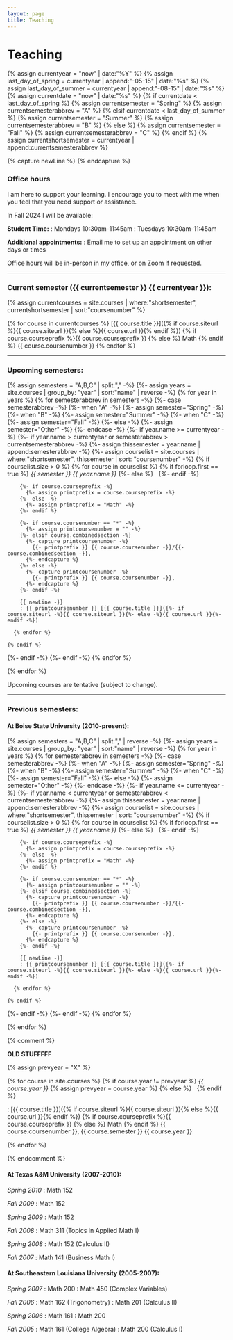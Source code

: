 ```yaml
---
layout: page
title: Teaching
---
```


# Teaching

{% assign currentyear = "now" | date:"%Y" %}
{% assign last_day_of_spring = currentyear | append:"-05-15" | date:"%s" %}
{% assign last_day_of_summer = currentyear | append:"-08-15" | date:"%s" %}
{% assign currentdate = "now" | date:"%s" %}
{% if currentdate < last_day_of_spring %}
  {% assign currentsemester = "Spring" %}
  {% assign currentsemesterabbrev = "A" %}
{% elsif currentdate < last_day_of_summer %}
  {% assign currentsemester = "Summer" %}
  {% assign currentsemesterabbrev = "B" %}
{% else %}
  {% assign currentsemester = "Fall" %}
  {% assign currentsemesterabbrev = "C" %}
{% endif %}
{% assign currentshortsemester = currentyear | append:currentsemesterabbrev %}

{% capture newLine %}
{% endcapture %}

### Office hours

I am here to support your learning.
I encourage you to meet with me when you feel that you need support or assistance.

In Fall 2024 I will be available:

**Student Time:**
: Mondays 10:30am-11:45am
: Tuesdays 10:30am-11:45am

**Additional appointments:**
: Email me to set up an appointment on other days or times

Office hours will be in-person in my office, or on Zoom if requested.

---

### Current semester ({{ currentsemester }} {{ currentyear }}):

{% assign currentcourses = site.courses | where:"shortsemester", currentshortsemester | sort:"coursenumber" %}

{% for course in currentcourses %}
[{{ course.title }}]({% if course.siteurl %}{{ course.siteurl }}{% else %}{{ course.url }}{% endif %})
{% if course.courseprefix %}{{ course.courseprefix }} {% else %} Math {% endif %} {{ course.coursenumber }}
{% endfor %}

---

### Upcoming semesters:

{% assign semesters = "A,B,C" | split:"," -%}
{%- assign years = site.courses | group_by: "year" | sort:"name" | reverse -%}
{% for year in years %}
  {% for semesterabbrev in semesters -%}
  {%- case semesterabbrev -%}
    {%- when "A" -%}
      {%- assign semester="Spring" -%}
    {%- when "B" -%}
      {%- assign semester="Summer" -%}
    {%- when "C" -%}
      {%- assign semester="Fall" -%}
    {%- else -%}
      {%- assign semester="Other" -%}
  {%- endcase -%}
  {%- if year.name >= currentyear -%}
  {%- if year.name > currentyear or semesterabbrev > currentsemesterabbrev -%}
    {%- assign thissemester = year.name | append:semesterabbrev -%}
    {%- assign courselist = site.courses | where:"shortsemester", thissemester | sort: "coursenumber" -%}
    {% if courselist.size > 0 %}
      {% for course in courselist %}
        {% if forloop.first == true %}
*{{ semester }} {{ year.name }}*
        {%- else %}
&nbsp;
        {%- endif -%}

        {%- if course.courseprefix -%}
          {%- assign printprefix = course.courseprefix -%}
        {%- else -%}
          {%- assign printprefix = "Math" -%}
        {%- endif %}

        {%- if course.coursenumber == "*" -%}
          {%- assign printcoursenumber = "" -%}
        {%- elsif course.combinedsection -%}
          {%- capture printcoursenumber -%}
            {{- printprefix }} {{ course.coursenumber -}}/{{- course.combinedsection -}},
          {%- endcapture %}
        {%- else -%}
          {%- capture printcoursenumber -%}
            {{- printprefix }} {{ course.coursenumber -}},
          {%- endcapture %}
        {%- endif -%}

        {{ newLine -}}
        : {{ printcoursenumber }} [{{ course.title }}]({%- if course.siteurl -%}{{ course.siteurl }}{%- else -%}{{ course.url }}{%- endif -%})

      {% endfor %}

    {% endif %}

  {%- endif -%}
  {%- endif -%}
  {% endfor %}

{% endfor %}

Upcoming courses are tentative (subject to change).


---

### Previous semesters:

#### At Boise State University (2010-present):

{% assign semesters = "A,B,C" | split:"," | reverse -%}
{%- assign years = site.courses | group_by: "year" | sort:"name" | reverse -%}
{% for year in years %}
  {% for semesterabbrev in semesters -%}
  {%- case semesterabbrev -%}
    {%- when "A" -%}
      {%- assign semester="Spring" -%}
    {%- when "B" -%}
      {%- assign semester="Summer" -%}
    {%- when "C" -%}
      {%- assign semester="Fall" -%}
    {%- else -%}
      {%- assign semester="Other" -%}
  {%- endcase -%}
  {%- if year.name <= currentyear -%}
  {%- if year.name < currentyear or semesterabbrev < currentsemesterabbrev -%}
    {%- assign thissemester = year.name | append:semesterabbrev -%}
    {%- assign courselist = site.courses | where:"shortsemester", thissemester | sort: "coursenumber" -%}
    {% if courselist.size > 0 %}
      {% for course in courselist %}
        {% if forloop.first == true %}
*{{ semester }} {{ year.name }}*
        {%- else %}
&nbsp;
        {%- endif -%}

        {%- if course.courseprefix -%}
          {%- assign printprefix = course.courseprefix -%}
        {%- else -%}
          {%- assign printprefix = "Math" -%}
        {%- endif %}

        {%- if course.coursenumber == "*" -%}
          {%- assign printcoursenumber = "" -%}
        {%- elsif course.combinedsection -%}
          {%- capture printcoursenumber -%}
            {{- printprefix }} {{ course.coursenumber -}}/{{- course.combinedsection -}},
          {%- endcapture %}
        {%- else -%}
          {%- capture printcoursenumber -%}
            {{- printprefix }} {{ course.coursenumber -}},
          {%- endcapture %}
        {%- endif -%}

        {{ newLine -}}
        : {{ printcoursenumber }} [{{ course.title }}]({%- if course.siteurl -%}{{ course.siteurl }}{%- else -%}{{ course.url }}{%- endif -%})

      {% endfor %}

    {% endif %}

  {%- endif -%}
  {%- endif -%}
  {% endfor %}

{% endfor %}



{% comment %}

**OLD STUFFFFF**

{% assign prevyear = "X" %}

{% for course in site.courses %}
{% if course.year != prevyear %} *{{ course.year }}* {% assign prevyear = course.year %} {% else %} &nbsp; {% endif %}

: [{{ course.title }}]({% if course.siteurl %}{{ course.siteurl }}{% else %}{{ course.url }}{% endif %})
{% if course.courseprefix %}{{ course.courseprefix }} {% else %} Math {% endif %} {{ course.coursenumber }}, {{ course.semester }} {{ course.year }}

{% endfor %}

{% endcomment %}



#### At Texas A&M University (2007-2010):
*Spring 2010*
: Math 152

*Fall 2009*
: Math 152

*Spring 2009*
: Math 152

*Fall 2008*
: Math 311 (Topics in Applied Math I)

*Spring 2008*
: Math 152 (Calculus II)

*Fall 2007*
: Math 141 (Business Math I)



#### At Southeastern Louisiana University (2005-2007):
*Spring 2007*
: Math 200
: Math 450 (Complex Variables)

*Fall 2006*
: Math 162 (Trigonometry)
: Math 201 (Calculus II)

*Spring 2006*
: Math 161
: Math 200

*Fall 2005*
: Math 161 (College Algebra)
: Math 200 (Calculus I)
